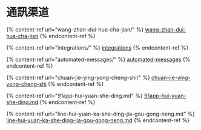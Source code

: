 # 通訊渠道

{% content-ref url="wang-zhan-dui-hua-cha-jian/" %}
[wang-zhan-dui-hua-cha-jian](wang-zhan-dui-hua-cha-jian/)
{% endcontent-ref %}

{% content-ref url="integrations/" %}
[integrations](integrations/)
{% endcontent-ref %}

{% content-ref url="automated-messages/" %}
[automated-messages](automated-messages/)
{% endcontent-ref %}

{% content-ref url="chuan-jie-ying-yong-cheng-shi/" %}
[chuan-jie-ying-yong-cheng-shi](chuan-jie-ying-yong-cheng-shi/)
{% endcontent-ref %}

{% content-ref url="91app-hui-yuan-she-ding.md" %}
[91app-hui-yuan-she-ding.md](91app-hui-yuan-she-ding.md)
{% endcontent-ref %}

{% content-ref url="line-hui-yuan-ka-she-ding-jia-gou-gong-neng.md" %}
[line-hui-yuan-ka-she-ding-jia-gou-gong-neng.md](line-hui-yuan-ka-she-ding-jia-gou-gong-neng.md)
{% endcontent-ref %}
